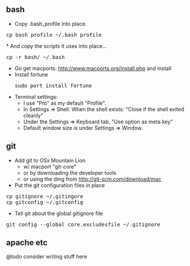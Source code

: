 bash
----
* Copy .bash_profile into place.
<pre>cp bash_profile ~/.bash_profile</pre alt="_">
* And copy the scripts it uses into place...
<pre>cp -r bash/ ~/.bash</pre>
* Go get macports: http://www.macports.org/install.php and install
* Install fortune <pre>sudo port install fortune</pre>
* Terminal settings:
  * I use "Pro" as my default "Profile".
  * In Settings => Shell: When the shell exists: "Close if the shell exited cleanly"
  * Under the Settings => Keyboard tab, "Use option as meta key"
  * Default window size is under Settings => Window.

git
---
* Add git to OSx Mountain Lion 
  * w/ macport "git-core"
  * or by downloading the developer tools
  * or using the dmg from http://git-scm.com/download/mac 
* Put the git configuration files in place
<pre>
cp gitignore ~/.gitingore
cp gitconfig ~/.gitconfig
</pre>
* Tell git about the global gitignore file
<pre>
git config --global core.excludesfile ~/.gitignore
</pre>

apache etc
----------
@todo consider writing stuff here
